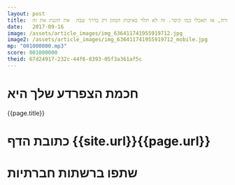 ```yaml
---
layout: post
title:  אם כבר פערת ג'ורה, אז תאכלי כמו קיסר. זה לא תלוי באיכות המזון רק בדרך שבה  את חוגגת את זה.
date:   2017-09-16
image: /assets/article_images/img_636411741955919712.jpg
image2: /assets/article_images/img_636411741955919712_mobile.jpg
mp: "001000000.mp3"
score: 001000000
theid: 67d24917-232c-44f6-8393-05f3a361af5c
---
```

# חכמת הצפרדע שלך היא
{{page.title}}

# כתובת הדף {{site.url}}{{page.url}}
# שתפו ברשתות חברתיות